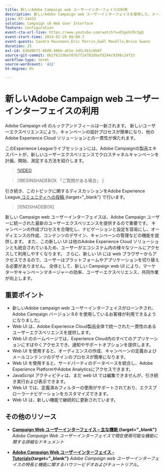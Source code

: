 ```yaml
---
title: 新しいAdobe Campaign web ユーザーインターフェイスの利用
description: 新しいAdobe Campaign web ユーザーインターフェイスを使用した、メールマーケティングやソーシャルメディアマーケティングなどのクロスチャネルマーケティング戦略の計画、開始、測定に関して、より効率的になる方法を説明します。
jira: KT-14433
solution: Campaign v8 Web User Interface
feature: Configuration
event-cta-url-live: https://www.youtube.com/watch?v=ESgehCRcSgQ
event-start-time: 2024-02-29 08:00-7
event-guests: Sandra Hausmann,Eric Perrin,Gaël Mouëllo,Bruce Swann
duration: 25
exl-id: 636d8bf5-80d9-406b-ab1e-3d5c4b1c8b8f
source-git-commit: 0b2f63198af8767f24783dbafd244c9398c24f33
workflow-type: tm+mt
source-wordcount: '422'
ht-degree: 0%

---
```


# 新しいAdobe Campaign web ユーザーインターフェイスの利用

Adobe Campaign v8 のルックアンドフィールは一新されます。 新しいユーザーエクスペリエンスにより、キャンペーンの設計プロセスが簡単になり、他のAdobe Experience Cloud ソリューションとの一貫性が保たれます。

このExperience Leagueライブセッションには、Adobe Campaignの製品エキスパートが、新しいユーザーエクスペリエンスでクロスチャネルキャンペーンを計画、開始、測定する方法を紹介します。

>[!VIDEO](https://video.tv.adobe.com/v/3427258/?quality=12&learn=on)

>[!BEGINSHADEBOX  「ご質問がある場合」 ]

引き続き、このトピックに関するディスカッションをAdobe Experience League[ コミュニティへの投稿 ](https://experienceleaguecommunities.adobe.com/t5/adobe-campaign-classic/experience-league-live-post-session-discussion-leaping-ahead/m-p/656893?profile.language=ja#M2671){target="_blank"} で行います。

>[!ENDSHADEBOX]

新しい Campaign web ユーザーインターフェイスは、Adobe Campaign ユーザーに統一された最新のユーザーエクスペリエンスを提供するので重要です。 キャンペーンの作成プロセスを合理化し、ナビゲーションと設定を容易にし、オーディエンスの作成、コンテンツのデザイン、キャンペーンの管理などの機能を提供します。 また、この新しい UI は他のAdobe Experience Cloud ソリューションとも統合されているため、ユーザーがエコシステム内の様々なツールにアクセスして利用しやすくなります。 さらに、新しい UI には web ブラウザーからアクセスできるので、ユーザーはプラットフォームやアプリケーションを切り替える必要がありません。 全体として、新しい Campaign web UI により、マーケターやキャンペーンマネージャーの効率、ユーザーエクスペリエンス、共同作業が向上します。

## 重要ポイント

* 新しいAdobe campaign web ユーザーインターフェイスがローンチされ、Adobe Campaign バージョン 8.6 を使用しているお客様が利用できるようになりました。
* Web UI は、Adobe Experience Cloud製品全体で統一された一貫性のあるユーザーエクスペリエンスを提供します。
* Web UI のホームページでは、Experience Cloud内のすべてのアプリケーションにすばやくアクセスでき、通知やサポートオプションを提供します。
* Web UI を使用すると、オーディエンスの作成、キャンペーンの定義およびメールコンテンツのデザインのプロセスが簡単になります。
* Web UI を使用すると、サードパーティのデータベースを統合し、Adobe Experience PlatformやAdobe Analyticsにアクセスできます。
* JavaScript アクティビティは、まだ web UI では編集できませんが、引き続き実行および表示できます。
* Web UI では、定義済みフィルターの使用がサポートされており、エクスプローラーナビゲーションをカスタマイズできます。
* Web UI は、新しい機能で継続的に更新されています。


## その他のリソース

* **[Campaign Web ユーザーインターフェイス – 主な機能 ](https://experienceleague.adobe.com/docs/campaign-web/v8/whats-new.html?lang=ja){target="_blank"}**
  *Adobe Campaign Web ユーザーインターフェイスで現在使用可能な機能に関する詳細なドキュメント*

* **[Adobe Campaign Web ユーザーインターフェイス -Tutorials](https://experienceleague.adobe.com/docs/campaign-web-learn/tutorials/overview.html?lang=ja){target="_blank"}**
  *Adobe Campaign web ユーザーインターフェイスの特長と機能に関するハウツービデオおよびチュートリアル*。

